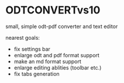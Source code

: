 ODTCONVERTvs10
==============

small, simple odt-pdf converter and text editor

nearest goals:
- fix settings bar
- enlarge odt and pdf format support
- make an md format support
- enlarge editing ablities (toolbar etc.)
- fix tabs generation
